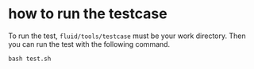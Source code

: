 # how to run the testcase
To run the test, `fluid/tools/testcase` must be your work directory. Then you can run the test with the following command.
```shell
bash test.sh
```